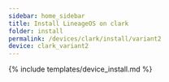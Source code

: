 ```yaml
---
sidebar: home_sidebar
title: Install LineageOS on clark
folder: install
permalink: /devices/clark/install/variant2
device: clark_variant2
---
```

{% include templates/device_install.md %}
